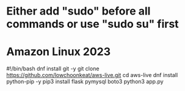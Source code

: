 # Either add "sudo" before all commands or use "sudo su" first
# Amazon Linux 2023

#!/bin/bash
dnf install git -y
git clone https://github.com/lowchoonkeat/aws-live.git
cd aws-live
dnf install python-pip -y
pip3 install flask pymysql boto3
python3 app.py